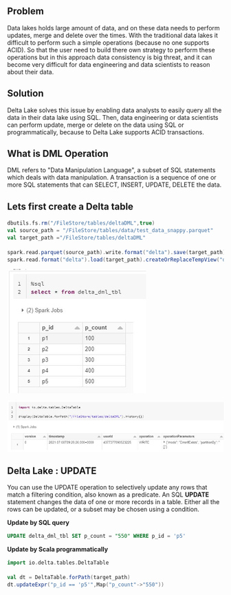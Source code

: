## Problem
Data lakes holds large amount of data, and on these data needs to perform updates, merge and delete over the times. With the traditional data lakes it difficult to perform such a simple operations (because no one supports ACID). So that the user need to build there own strategy to perform these operations but in this approach data consistency is big threat, and it can become very difficult for data engineering and data scientists to reason about their data.

## Solution
Delta Lake solves this issue by enabling data analysts to easily query all the data in their data lake using SQL. Then, data engineering or data scientists can perform update, merge or delete on the data using SQL or programmatically, because to Delta Lake supports ACID transactions.


## What is DML Operation
DML refers to "Data Manipulation Language", a subset of SQL statements which deals with data manipulation. A transaction is a sequence of one or more SQL statements that can SELECT, INSERT, UPDATE, DELETE the data.

## Lets first create a Delta table
```scala
dbutils.fs.rm("/FileStore/tables/deltaDML",true)
val source_path = "/FileStore/tables/data/test_data_snappy.parquet"
val target_path ="/FileStore/tables/deltaDML"

spark.read.parquet(source_path).write.format("delta").save(target_path)
spark.read.format("delta").load(target_path).createOrReplaceTempView("delta_dml_tbl")
```

![Delta lake](https://github.com/gurditsingh/blog/blob/gh-pages/_screenshots/dl_ep6_dml1.JPG?raw=true)

![Delta lake](https://github.com/gurditsingh/blog/blob/gh-pages/_screenshots/dl_ep6_dml4.JPG?raw=true)



## Delta Lake : UPDATE
You can use the UPDATE operation to selectively update any rows that match a filtering condition, also known as a predicate. An SQL **UPDATE** statement changes the data of one or more records in a table. Either all the rows can be updated, or a subset may be chosen using a condition.

**Update by SQL query**
```sql
UPDATE delta_dml_tbl SET p_count = "550" WHERE p_id = 'p5'
```
**Update by Scala programmatically**
```scala
import io.delta.tables.DeltaTable

val dt = DeltaTable.forPath(target_path)
dt.updateExpr("p_id == 'p5'",Map("p_count"->"550"))
```
<!--stackedit_data:
eyJoaXN0b3J5IjpbLTc3OTc2MzExOSwtMTQyMDU1ODU1OSwtMT
EyNjg2MzEyNywtMTE0NTI4OTg4MCwxOTMxODg1NDk4LDUxNjY4
OTUyNCw0MDU2NDAzMjUsNzAwMjMwOTY4LDI4MDA3MzMzMSw1NT
QyNDkwNTIsLTExMTQ4NDY4ODUsNTczNzM4NDg5LC00MDQ5MDMy
NDEsMTY0MzMxNjUxLC0xMzg3MTk3OTkzLDE1ODcyOTk5MDIsLT
c1OTIzMTc3OCw5NjExNTg2NzQsLTE3MzUyNzI3MjMsLTE0MTIy
MTYxMF19
-->